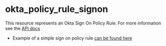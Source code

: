 
# okta_policy_rule_signon

This resource represents an Okta Sign On Policy Rule. For more information see the [API docs](https://developer.okta.com/docs/api/resources/policy#rules)

* Example of a simple sign on policy rule [can be found here](./basic.tf)
